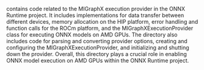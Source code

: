 contains code related to the MIGraphX execution provider in the ONNX Runtime project. It includes implementations for data transfer between different devices, memory allocation on the HIP platform, error handling and function calls for the ROCm platform, and the MIGraphXExecutionProvider class for executing ONNX models on AMD GPUs. The directory also includes code for parsing and converting provider options, creating and configuring the MIGraphXExecutionProvider, and initializing and shutting down the provider. Overall, this directory plays a crucial role in enabling ONNX model execution on AMD GPUs within the ONNX Runtime project.